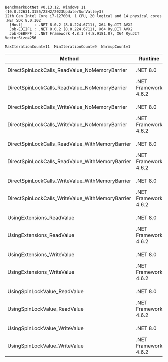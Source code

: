 ```

BenchmarkDotNet v0.13.12, Windows 11 (10.0.22631.3155/23H2/2023Update/SunValley3)
12th Gen Intel Core i7-12700H, 1 CPU, 20 logical and 14 physical cores
.NET SDK 8.0.102
  [Host]     : .NET 8.0.2 (8.0.224.6711), X64 RyuJIT AVX2
  Job-EDIIFL : .NET 8.0.2 (8.0.224.6711), X64 RyuJIT AVX2
  Job-DEBPPF : .NET Framework 4.8.1 (4.8.9181.0), X64 RyuJIT VectorSize=256

MaxIterationCount=11  MinIterationCount=9  WarmupCount=1  

```
| Method                                           | Runtime              | Mean     | Error    | StdDev   | Ratio | RatioSD |
|------------------------------------------------- |--------------------- |---------:|---------:|---------:|------:|--------:|
| DirectSpinLockCalls_ReadValue_NoMemoryBarrier    | .NET 8.0             | 56.66 ns | 4.286 ns | 3.099 ns |  1.00 |    0.00 |
| DirectSpinLockCalls_ReadValue_NoMemoryBarrier    | .NET Framework 4.6.2 | 61.40 ns | 0.972 ns | 0.508 ns |  1.07 |    0.06 |
|                                                  |                      |          |          |          |       |         |
| DirectSpinLockCalls_WriteValue_NoMemoryBarrier   | .NET 8.0             | 54.23 ns | 1.024 ns | 0.536 ns |  1.00 |    0.00 |
| DirectSpinLockCalls_WriteValue_NoMemoryBarrier   | .NET Framework 4.6.2 | 63.71 ns | 3.484 ns | 2.519 ns |  1.17 |    0.04 |
|                                                  |                      |          |          |          |       |         |
| DirectSpinLockCalls_ReadValue_WithMemoryBarrier  | .NET 8.0             | 60.89 ns | 1.471 ns | 1.064 ns |  1.00 |    0.00 |
| DirectSpinLockCalls_ReadValue_WithMemoryBarrier  | .NET Framework 4.6.2 | 68.68 ns | 4.684 ns | 3.387 ns |  1.13 |    0.06 |
|                                                  |                      |          |          |          |       |         |
| DirectSpinLockCalls_WriteValue_WithMemoryBarrier | .NET 8.0             | 59.36 ns | 0.956 ns | 0.569 ns |  1.00 |    0.00 |
| DirectSpinLockCalls_WriteValue_WithMemoryBarrier | .NET Framework 4.6.2 | 68.10 ns | 1.696 ns | 1.122 ns |  1.14 |    0.01 |
|                                                  |                      |          |          |          |       |         |
| UsingExtensions_ReadValue                        | .NET 8.0             | 63.18 ns | 2.969 ns | 1.964 ns |  1.00 |    0.00 |
| UsingExtensions_ReadValue                        | .NET Framework 4.6.2 | 67.60 ns | 1.995 ns | 1.187 ns |  1.08 |    0.04 |
|                                                  |                      |          |          |          |       |         |
| UsingExtensions_WriteValue                       | .NET 8.0             | 60.17 ns | 1.597 ns | 1.155 ns |  1.00 |    0.00 |
| UsingExtensions_WriteValue                       | .NET Framework 4.6.2 | 65.25 ns | 1.593 ns | 1.151 ns |  1.08 |    0.03 |
|                                                  |                      |          |          |          |       |         |
| UsingSpinLockValue_ReadValue                     | .NET 8.0             | 54.36 ns | 1.054 ns | 0.627 ns |  1.00 |    0.00 |
| UsingSpinLockValue_ReadValue                     | .NET Framework 4.6.2 | 61.64 ns | 1.066 ns | 0.474 ns |  1.13 |    0.02 |
|                                                  |                      |          |          |          |       |         |
| UsingSpinLockValue_WriteValue                    | .NET 8.0             | 54.99 ns | 1.013 ns | 0.530 ns |  1.00 |    0.00 |
| UsingSpinLockValue_WriteValue                    | .NET Framework 4.6.2 | 63.10 ns | 0.723 ns | 0.378 ns |  1.15 |    0.01 |

